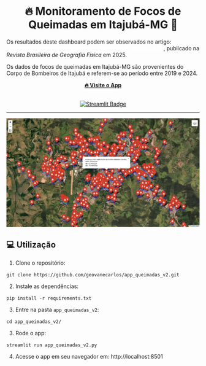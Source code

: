 <div align="center">
  <h1 style="text-align: center; font-size: 2em;">
    🔥 Monitoramento de Focos de Queimadas em Itajubá-MG 🚒
  </h1>
</div>

<p>
  Os resultados deste dashboard podem ser observados no artigo:  
  <a href="https://periodicos.ufpe.br/revistas/index.php/rbgfe/article/view/262758" 
     target="_blank" style="color: white; font-weight: bold;">
    Caracterização das Queimadas no Município de Itajubá, MG
  </a>, publicado na  
  <em>Revista Brasileira de Geografia Física</em> em 2025.
</p>

<p>
  Os dados de focos de queimadas em Itajubá-MG são provenientes do Corpo de Bombeiros de Itajubá e  
  referem-se ao período entre 2019 e 2024.  
</p>

  <p>
<div align="center">
    <a href="https://app-queimadas.streamlit.app/" target="_blank">
      <strong>🔥 Visite o App</strong>
    </a>
</div>
  </p>

<br>

<div align="center">
  <a href="https://app-queimadas.streamlit.app/">
    <img src="https://static.streamlit.io/badges/streamlit_badge_black_white.svg" alt="Streamlit Badge"/>
  </a>
</div>

<hr>

<div align="center">
  <img src="https://github.com/geovanecarlos/app_queimadas_v2/blob/main/mapa%20do%20foco%20de%20queimadas.png" 
       alt="Mapa de Focos de Queimadas"/>
</div>


## 💻 Utilização

1. Clone o repositório:

```
git clone https://github.com/geovanecarlos/app_queimadas_v2.git
```

2. Instale as dependências:

```
pip install -r requirements.txt
```

3. Entre na pasta `app_queimadas_v2`:

```
cd app_queimadas_v2/
```

3. Rode o app:
```
streamlit run app_queimadas_v2.py
```

4. Acesse o app em seu navegador em: http://localhost:8501